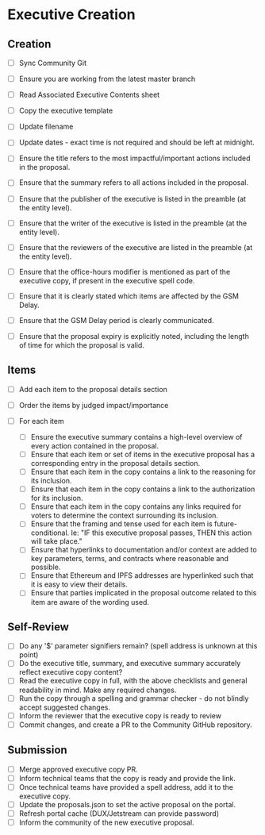 
# Executive Creation

## Creation

- [ ] Sync Community Git
- [ ] Ensure you are working from the latest master branch
- [ ] Read Associated Executive Contents sheet
- [ ] Copy the executive template
- [ ] Update filename
- [ ] Update dates - exact time is not required and should be left at midnight.

- [ ] Ensure the title refers to the most impactful/important actions included in the proposal.
- [ ] Ensure that the summary refers to all actions included in the proposal.

- [ ] Ensure that the publisher of the executive is listed in the preamble (at the entity level).
- [ ] Ensure that the writer of the executive is listed in the preamble (at the entity level).
- [ ] Ensure that the reviewers of the executive are listed in the preamble (at the entity level).

- [ ] Ensure that the office-hours modifier is mentioned as part of the executive copy, if present in the executive spell code.
- [ ] Ensure that it is clearly stated which items are affected by the GSM Delay.
- [ ] Ensure that the GSM Delay period is clearly communicated.
- [ ] Ensure that the proposal expiry is explicitly noted, including the length of time for which the proposal is valid.

## Items

- [ ] Add each item to the proposal details section
- [ ] Order the items by judged impact/importance

- [ ] For each item
	- [ ] Ensure the executive summary contains a high-level overview of every action contained in the proposal.
	- [ ] Ensure that each item or set of items in the executive proposal has a corresponding entry in the proposal details section.
	- [ ] Ensure that each item in the copy contains a link to the reasoning for its inclusion.
	- [ ] Ensure that each item in the copy contains a link to the authorization for its inclusion.
	- [ ] Ensure that each item in the copy contains any links required for voters to determine the context surrounding its inclusion.
	- [ ] Ensure that the framing and tense used for each item is future-conditional. Ie: "IF this executive proposal passes, THEN this action will take place."
	- [ ] Ensure that hyperlinks to documentation and/or context are added to key parameters, terms, and contracts where reasonable and possible.
	- [ ] Ensure that Ethereum and IPFS addresses are hyperlinked such that it is easy to view their details.
	- [ ] Ensure that parties implicated in the proposal outcome related to this item are aware of the wording used.

## Self-Review

- [ ] Do any '$' parameter signifiers remain? (spell address is unknown at this point)
- [ ] Do the executive title, summary, and executive summary accurately reflect executive copy content?
- [ ] Read the executive copy in full, with the above checklists and general readability in mind. Make any required changes.
- [ ] Run the copy through a spelling and grammar checker - do not blindly accept suggested changes.
- [ ] Inform the reviewer that the executive copy is ready to review
- [ ] Commit changes, and create a PR to the Community GitHub repository.

## Submission

- [ ] Merge approved executive copy PR.
- [ ] Inform technical teams that the copy is ready and provide the link.
- [ ] Once technical teams have provided a spell address, add it to the executive copy.
- [ ] Update the proposals.json to set the active proposal on the portal.
- [ ] Refresh portal cache (DUX/Jetstream can provide password)
- [ ] Inform the community of the new executive proposal.
